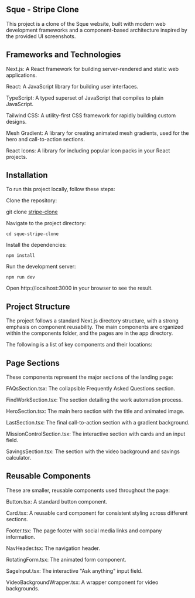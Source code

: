 ## Sque - Stripe Clone
This project is a clone of the Sque website, built with modern web development frameworks and a component-based architecture inspired by the provided UI screenshots.

## Frameworks and Technologies
Next.js: A React framework for building server-rendered and static web applications.

React: A JavaScript library for building user interfaces.

TypeScript: A typed superset of JavaScript that compiles to plain JavaScript.

Tailwind CSS: A utility-first CSS framework for rapidly building custom designs.

Mesh Gradient: A library for creating animated mesh gradients, used for the hero and call-to-action sections.

React Icons: A library for including popular icon packs in your React projects.

## Installation

To run this project locally, follow these steps:

Clone the repository:

git clone [stripe-clone](https://github.com/johnqrqth/stripe-clone)

Navigate to the project directory:

`cd sque-stripe-clone`

Install the dependencies:

`npm install`

Run the development server:

`npm run dev`

Open http://localhost:3000 in your browser to see the result.

## Project Structure
The project follows a standard Next.js directory structure, with a strong emphasis on component reusability. The main components are organized within the components folder, and the pages are in the app directory.

The following is a list of key components and their locations:

## Page Sections
These components represent the major sections of the landing page:

FAQsSection.tsx: The collapsible Frequently Asked Questions section.

FindWorkSection.tsx: The section detailing the work automation process.

HeroSection.tsx: The main hero section with the title and animated image.

LastSection.tsx: The final call-to-action section with a gradient background.

MissionControlSection.tsx: The interactive section with cards and an input field.

SavingsSection.tsx: The section with the video background and savings calculator.

## Reusable Components
These are smaller, reusable components used throughout the page:

Button.tsx: A standard button component.

Card.tsx: A reusable card component for consistent styling across different sections.

Footer.tsx: The page footer with social media links and company information.

NavHeader.tsx: The navigation header.

RotatingForm.tsx: The animated form component.

SageInput.tsx: The interactive "Ask anything" input field.

VideoBackgroundWrapper.tsx: A wrapper component for video backgrounds.